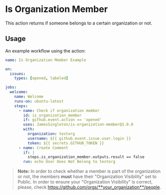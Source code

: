 # Is Organization Member

This action returns if someone belongs to a certain organization or not.

## Usage

An example workflow using the action:

```yaml
name: Is Organization Member Example

on:
  issues:
    types: [opened, labeled]

jobs:
  welcome:
    name: Welcome
    runs-on: ubuntu-latest
    steps:
      - name: Check if organization member
        id: is_organization_member
        if: github.event.action == 'opened'
        uses: JamesSingleton/is-organization-member@1.0.0
        with:
          organization: testorg
          username: ${{ github.event.issue.user.login }}
          token: ${{ secrets.GITHUB_TOKEN }}
      - name: Create Comment
        if: |
          steps.is_organization_member.outputs.result == false
        run: echo User Does Not Belong to testorg
```

> **Note:** In order to check whether a member is part of the organization
> or not, the members **must** have their "Organization Visibility" set to
> Public.
> In order to ensure your "Organization Visibility" is correct, please,
> check https://github.com/orgs/**your_organization**/people.
